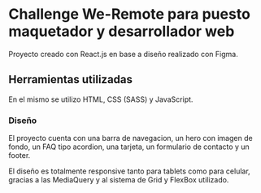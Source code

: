 # Challenge We-Remote para puesto maquetador y desarrollador web

Proyecto creado con React.js en base a diseño realizado con Figma.

## Herramientas utilizadas

En el mismo se utilizo HTML, CSS (SASS) y JavaScript.

### Diseño
El proyecto cuenta con una barra de navegacion, un hero con imagen de fondo, un FAQ tipo acordion, una tarjeta, un formulario de contacto y un footer.

El diseño es totalmente responsive tanto para tablets como para celular, gracias a las MediaQuery y al sistema de Grid y FlexBox utilizado.


